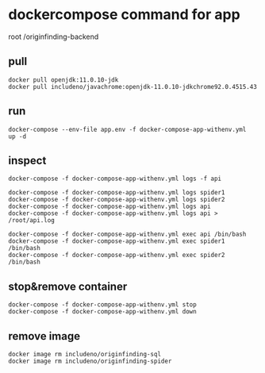 # dockercompose command for app

root /originfinding-backend

## pull
```
docker pull openjdk:11.0.10-jdk
docker pull includeno/javachrome:openjdk-11.0.10-jdkchrome92.0.4515.43
```

## run
```
docker-compose --env-file app.env -f docker-compose-app-withenv.yml  up -d
```

## inspect
```
docker-compose -f docker-compose-app-withenv.yml logs -f api

docker-compose -f docker-compose-app-withenv.yml logs spider1
docker-compose -f docker-compose-app-withenv.yml logs spider2
docker-compose -f docker-compose-app-withenv.yml logs api
docker-compose -f docker-compose-app-withenv.yml logs api > /root/api.log

docker-compose -f docker-compose-app-withenv.yml exec api /bin/bash
docker-compose -f docker-compose-app-withenv.yml exec spider1 /bin/bash
docker-compose -f docker-compose-app-withenv.yml exec spider2 /bin/bash
```

## stop&remove container
```
docker-compose -f docker-compose-app-withenv.yml stop
docker-compose -f docker-compose-app-withenv.yml down
```

## remove image
```
docker image rm includeno/originfinding-sql
docker image rm includeno/originfinding-spider
```
